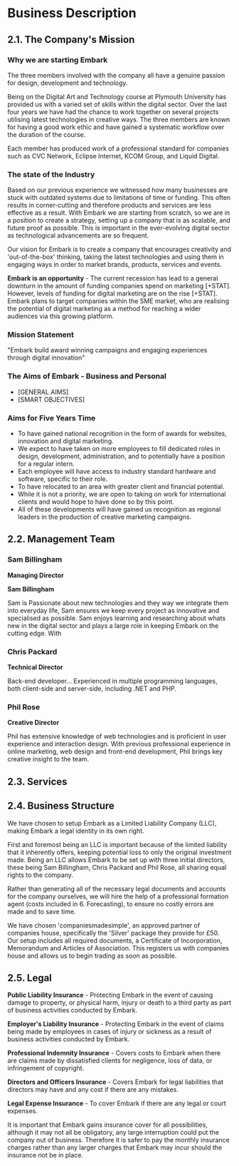 # Business Description

## 2.1. The Company's Mission

### Why we are starting Embark

The three members involved with the company all have a genuine passion for design, development and technology.  

Being on the Digital Art and Technology course at Plymouth University has provided us with a varied set of skills within the digital sector.  Over the last four years we have had the chance to work together on several projects utilising latest technologies in creative ways.  The three members are known for having a good work ethic and have gained a systematic workflow over the duration of the course.

Each member has produced work of a professional standard for companies such as CVC Network, Eclipse Internet, KCOM Group, and Liquid Digital.

### The state of the Industry

Based on our previous experience we witnessed how many businesses are stuck with outdated systems due to limitations of time or funding.  This often results in corner-cutting and therefore products and services are less effective as a result.  With Embark we are starting from scratch, so we are in a position to create a strategy, setting up a company that is as scalable, and future proof as possible.  This is important in the ever-evolving digital sector as technological advancements are so frequent.

Our vision for Embark is to create a company that encourages creativity and 'out-of-the-box' thinking, taking the latest technologies and using them in engaging ways in order to market brands, products, services and events.

**Embark is an opportunity** -  The current recession has lead to a general downturn in the amount of funding companies spend on marketing [+STAT].  However, levels of funding for digital marketing are on the rise [+STAT]. Embark plans to target companies within the SME market, who are realising the potential of digital marketing as a method for reaching a wider audiences via this growing platform.

### Mission Statement

"Embark build award winning campaigns and engaging experiences through digital innovation"

### The Aims of Embark - Business and Personal

- [GENERAL AIMS]
- [SMART OBJECTIVES]

### Aims for Five Years Time

* To have gained national recognition in the form of awards for websites, innovation and digital marketing.
* We expect to have taken on more employees to fill dedicated roles in design, development, administration, and to potentially have a position for a regular intern.
* Each employee will have access to industry standard hardware and software, specific to their role.
* To have relocated to an area with greater client and financial potential.
* While it is not a priority, we are open to taking on work for international clients and would hope to have done so by this point.
* All of these developments will have gained us recognition as regional leaders in the production of creative marketing campaigns.

## 2.2. Management Team

### Sam Billingham

**Managing Director**

**Sam Billingham** 

Sam is Passionate about new technologies and they way we integrate them into everyday life, Sam ensures we keep every project as innovative and specialised as possible. Sam enjoys learning and researching about whats new in the digital sector and plays a large role in keeping Embark on the cutting edge. With 


### Chris Packard

**Technical Director**

Back-end developer... Experienced in multiple programming languages, both client-side and server-side, including .NET and PHP.

### Phil Rose

**Creative Director**

Phil has extensive knowledge of web technologies and is proficient in user experience and interaction design. With previous professional experience in online marketing, web design and front-end development, Phil brings key creative insight to the team.

## 2.3. Services

## 2.4. Business Structure

We have chosen to setup Embark as a Limited Liability Company (LLC), making Embark a legal identity in its own right.

First and foremost being an LLC is important because of the limited liability that it inherently offers, keeping potential loss to only the original investment made.  Being an LLC allows Embark to be set up with three initial directors, these being Sam Billingham, Chris Packard and Phil Rose, all sharing equal rights to the company.

Rather than generating all of the necessary legal documents and accounts for the company ourselves, we will hire the help of a professional formation agent (costs included in 6. Forecasting), to ensure no costly errors are made and to save time.

We have chosen 'companiesmadesimple', an approved partner of companies house, specifically the 'Silver' package they provide for £50.  Our setup includes all required documents, a Certificate of Incorporation, Memorandum and Articles of Association.  This registers us with companies house and allows us to begin trading as soon as possible.

## 2.5. Legal

**Public Liability Insurance** - Protecting Embark in the event of causing damage to property, or physical harm, injury or death to a third party as part of business activities conducted by Embark.

**Employer's Liability Insurance** - Protecting Embark in the event of claims being made by employees in cases of injury or sickness as a result of business activities conducted by Embark.

**Professional Indemnity Insurance** - Covers costs to Embark when there are claims made by dissatisfied clients for negligence, loss of data, or infringement of copyright.

**Directors and Officers Insurance** - Covers Embark for legal liabilities that directors may have and any cost if there are any mistakes.

**Legal Expense Insurance** - To cover Embark if there are any legal or court expenses.

It is important that Embark gains insurance cover for all possibilities, although it may not all be obligatory, any large interruption could put the company out of business. Therefore it is safer to pay the monthly insurance charges rather than any larger charges that Embark may incur should the insurance not be in place.  


